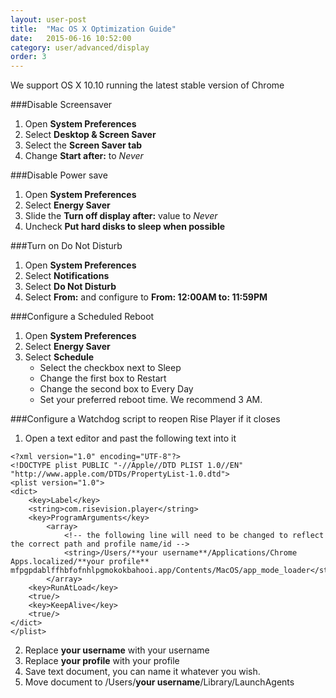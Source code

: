 ```yaml
---
layout: user-post
title:  "Mac OS X Optimization Guide"
date:   2015-06-16 10:52:00
category: user/advanced/display
order: 3
---
```

We support OS X 10.10 running the latest stable version of Chrome

###Disable Screensaver
1. Open **System Preferences**
2. Select **Desktop & Screen Saver**
3. Select the **Screen Saver tab**
4. Change **Start after:** to *Never*

###Disable Power save 
1. Open **System Preferences**
2. Select **Energy Saver**
3. Slide the **Turn off display after:** value to *Never*
4. Uncheck **Put hard disks to sleep when possible**

###Turn on Do Not Disturb
1. Open **System Preferences**
2. Select **Notifications**
3. Select **Do Not Disturb**
4. Select **From:** and configure to **From: 12:00AM to: 11:59PM**

###Configure a Scheduled Reboot
1. Open **System Preferences**
2. Select **Energy Saver**
3. Select **Schedule**
 	* Select the checkbox next to Sleep
	* Change the first box to Restart
	* Change the second box to Every Day
	* Set your preferred reboot time. We recommend 3 AM.

###Configure a Watchdog script to reopen Rise Player if it closes
1. Open a text editor and past the following text into it

```
<?xml version="1.0" encoding="UTF-8"?>
<!DOCTYPE plist PUBLIC "-//Apple//DTD PLIST 1.0//EN" "http://www.apple.com/DTDs/PropertyList-1.0.dtd">
<plist version="1.0">
<dict>
    <key>Label</key>
    <string>com.risevision.player</string>
    <key>ProgramArguments</key>
        <array>
            <!-- the following line will need to be changed to reflect the correct path and profile name/id -->
            <string>/Users/**your username**/Applications/Chrome Apps.localized/**your profile** mfpgpdablffhbfofnhlpgmokokbahooi.app/Contents/MacOS/app_mode_loader</string>
        </array>
    <key>RunAtLoad</key>
    <true/>
    <key>KeepAlive</key>
    <true/>
</dict>
</plist>
```

2. Replace **your username** with your username
3. Replace **your profile** with your profile
4. Save text document, you can name it whatever you wish.
5. Move document to /Users/**your username**/Library/LaunchAgents
